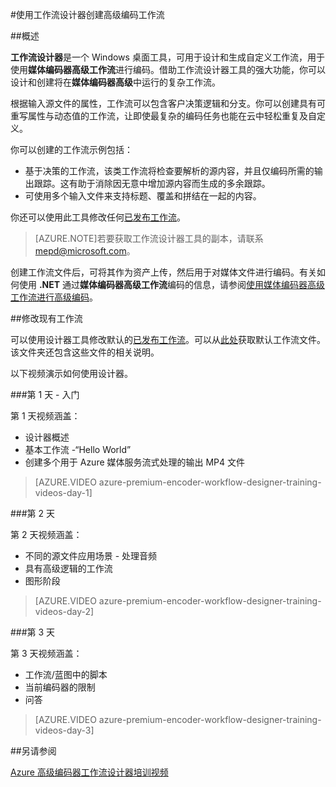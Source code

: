 <!-- not suitable for Mooncake -->


<properties 
	pageTitle="使用工作流设计器创建高级编码工作流 | Azure" 
	description="了解如何使用工作流设计器创建高级编码工作流。" 
	services="media-services" 
	documentationCenter="" 
	authors="anilmur" 
	manager="erikre" 
	editor=""/>

<tags 
	ms.service="media-services" 
	ms.workload="media" 
	ms.tgt_pltfrm="na" 
	ms.devlang="na" 
	ms.topic="article" 
	ms.date="09/15/2016"
	wacn.date=""
	ms.author="juliako;johndeu;anilmur"/>


#使用工作流设计器创建高级编码工作流

##概述

**工作流设计器**是一个 Windows 桌面工具，可用于设计和生成自定义工作流，用于使用**媒体编码器高级工作流**进行编码。借助工作流设计器工具的强大功能，你可以设计和创建将在**媒体编码器高级**中运行的复杂工作流。

根据输入源文件的属性，工作流可以包含客户决策逻辑和分支。你可以创建具有可重写属性与动态值的工作流，让即使最复杂的编码任务也能在云中轻松重复及自定义。

你可以创建的工作流示例包括：

- 基于决策的工作流，该类工作流将检查要解析的源内容，并且仅编码所需的输出跟踪。这有助于消除因无意中增加源内容而生成的多余跟踪。
- 可使用多个输入文件来支持标题、覆盖和拼结在一起的内容。

你还可以使用此工具修改任何[已发布工作流](/documentation/articles/media-services-workflow-designer/#existing_workflows)。

>[AZURE.NOTE]若要获取工作流设计器工具的副本，请联系 mepd@microsoft.com。


创建工作流文件后，可将其作为资产上传，然后用于对媒体文件进行编码。有关如何使用 **.NET** 通过**媒体编码器高级工作流**编码的信息，请参阅[使用媒体编码器高级工作流进行高级编码](/documentation/articles/media-services-encode-with-premium-workflow/)。

##<a id="existing_workflows"></a>修改现有工作流

可以使用设计器工具修改默认的[已发布工作流](/documentation/articles/media-services-workflow-designer/#existing_workflows)。可以从[此处](https://github.com/Azure/azure-media-services-samples/tree/master/Encoding%20Presets/VoD/MediaEncoderPremiumWorkfows)获取默认工作流文件。该文件夹还包含这些文件的相关说明。

以下视频演示如何使用设计器。

###第 1 天 - 入门

第 1 天视频涵盖：

- 设计器概述
- 基本工作流 -“Hello World”
- 创建多个用于 Azure 媒体服务流式处理的输出 MP4 文件

> [AZURE.VIDEO azure-premium-encoder-workflow-designer-training-videos-day-1]

###第 2 天

第 2 天视频涵盖：

- 不同的源文件应用场景 - 处理音频
- 具有高级逻辑的工作流
- 图形阶段

> [AZURE.VIDEO azure-premium-encoder-workflow-designer-training-videos-day-2]

###第 3 天

第 3 天视频涵盖：

- 工作流/蓝图中的脚本
- 当前编码器的限制
- 问答
 
> [AZURE.VIDEO azure-premium-encoder-workflow-designer-training-videos-day-3]



##另请参阅

[Azure 高级编码器工作流设计器培训视频](http://johndeutscher.com/2015/07/06/azure-premium-encoder-workflow-designer-training-videos/)

<!---HONumber=Mooncake_Quality_Review_1215_2016-->